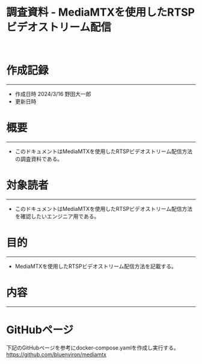 # 調査資料 - MediaMTXを使用したRTSPビデオストリーム配信
&nbsp;
# 作成記録
---
* 作成日時 2024/3/16 野田大一郎
* 更新日時
&nbsp;
# 概要
---
* このドキュメントはMediaMTXを使用したRTSPビデオストリーム配信方法の調査資料である。
&nbsp;
# 対象読者
---
* このドキュメントはMediaMTXを使用したRTSPビデオストリーム配信方法を確認したいエンジニア用である。
&nbsp;
# 目的
---
* MediaMTXを使用したRTSPビデオストリーム配信方法を記載する。
&nbsp;

# 内容
---
# GitHubページ
下記のGitHubページを参考にdocker-compose.yamlを作成し実行する。
https://github.com/bluenviron/mediamtx
